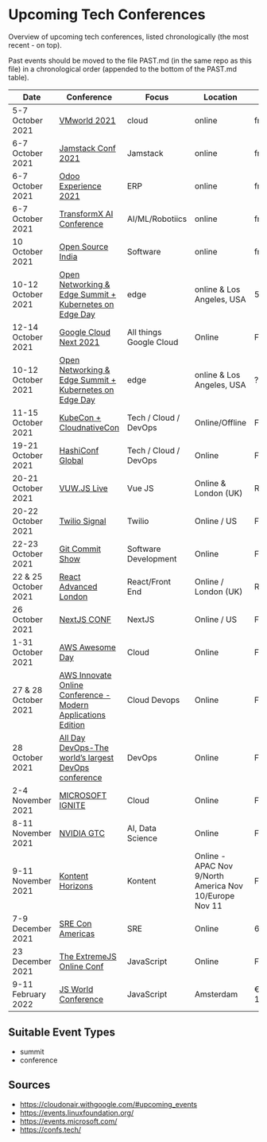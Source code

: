 # Upcoming Tech Conferences

Overview of upcoming tech conferences, listed chronologically (the most recent - on top).

Past events should be moved to the file PAST.md (in the same repo as this file) in a chronological order (appended to the bottom of the PAST.md table).

| Date | Conference | Focus | Location | Price | CFP |
| --- | --- | --- | --- | --- | --- |
| 5-7 October 2021 | [VMworld 2021](https://www.vmware.com/vmworld/en/index.html) | cloud | online | free | n/a |
| 6-7 October 2021 | [Jamstack Conf 2021](https://jamstackconf.com/) | Jamstack | online | free | n/a |
| 6-7 October 2021 | [Odoo Experience 2021](https://www.odoo.com/event/odoo-experience-2021-2847/page/oxp21-introduction) | ERP | online | free | [1 July 2021](https://www.odoo.com/event/odoo-experience-2021-2847/track_proposal) |
| 6-7 October 2021 | [TransformX AI Conference](https://www.aicamp.ai/event/eventdetails/W2021100608) | AI/ML/Robotiics | online | free | n/a |
| 10 October 2021 | [Open Source India](https://www.opensourceindia.in) | Software | online | free | n/a |
| 10-12 October 2021 | [Open Networking & Edge Summit + Kubernetes on Edge Day](https://events.linuxfoundation.org/open-networking-edge-summit-north-america/) | edge | online & Los Angeles, USA | $50(before Oct 05)/$150 | [20 June 2021](https://events.linuxfoundation.org/open-networking-edge-summit-north-america/program/cfp/) |
| 12-14 October 2021 | [Google Cloud Next 2021](https://cloud.withgoogle.com/next) | All things Google Cloud | Online | Free | n/a |
| 10-12 October 2021 | [Open Networking & Edge Summit + Kubernetes on Edge Day](https://events.linuxfoundation.org/open-networking-edge-summit-north-america/) | edge | online & Los Angeles, USA | ? | [20 June 2021](https://events.linuxfoundation.org/open-networking-edge-summit-north-america/program/cfp/) |
| 11-15 October 2021 | [KubeCon + CloudnativeCon](https://events.linuxfoundation.org/kubecon-cloudnativecon-north-america/) | Tech / Cloud / DevOps | Online/Offline | Free/Paid | n/a |
| 19-21 October 2021 | [HashiConf Global](https://hashiconf.com/global/) | Tech / Cloud / DevOps | Online | Free | n/a |
| 20-21 October 2021 | [VUW.JS Live](https://vuejslive.com/) | Vue JS | Online & London (UK) | Range from €17-350 | n/a |
| 20-22 October 2021 | [Twilio Signal](https://signal.twilio.com/) | Twilio | Online / US | Free / USD 200 | n/a |
| 22-23 October 2021 | [Git Commit Show](https://gitcommit.show/) | Software Development | Online | Free| n/a |
| 22 & 25 October 2021 | [React Advanced London](https://reactadvanced.com/) | React/Front End | Online / London (UK) | Range from €13-570 | n/a |
| 26 October 2021 | [NextJS CONF](https://nextjs.org/conf) | NextJS | Online / US | Free | n/a |
| 1-31 October 2021 | [AWS Awesome Day](https://aws.amazon.com/events/awsome-day/awsome-day-online/) | Cloud | Online | Free | n/a |
| 27 & 28 October 2021 | [AWS Innovate Online Conference - Modern Applications Edition](https://aws.amazon.com/events/aws-innovate/modern-apps/) | Cloud Devops | Online | Free| n/a |
| 28 October 2021 | [All Day DevOps-The world’s largest DevOps conference](https://www.alldaydevops.com/) | DevOps| Online | Free| n/a | 
| 2-4 November 2021|[MICROSOFT IGNITE](https://myignite.microsoft.com/home) | Cloud | Online | Free | n/a | 
| 8-11 November 2021 | [NVIDIA GTC](https://www.nvidia.com/gtc/) | AI, Data Science | Online | Free | n/a |
| 9-11 November 2021 | [Kontent Horizons](https://horizons.kontent.ai/) | Kontent | Online - APAC Nov 9/North America Nov 10/Europe Nov 11 | Free | n/a |
| 7-9 December 2021 | [SRE Con Americas](https://xtremejs.dev/2021/) | SRE | Online | 60$ | n/a | 
| 23 December 2021 | [The ExtremeJS Online Conf](https://www.usenix.org/conference/srecon20americas/) | JavaScript | Online | Fee | n/a | 
| 9-11 February 2022 | [JS World Conference](https://jsworldconference.com/) | JavaScript | Amsterdam | € 314,54-€ 1.006,66 | [November 1, 2021](https://jsworldconference.com/speakers) | 

## Suitable Event Types

- summit
- conference

## Sources

- https://cloudonair.withgoogle.com/#upcoming_events
- https://events.linuxfoundation.org/
- https://events.microsoft.com/
- https://confs.tech/
